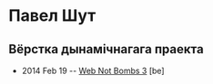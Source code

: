 # Павел Шут

## Вёрстка дынамічнагага праекта
- 2014 Feb 19 -- [Web Not Bombs 3](https://www.youtube.com/watch?v=cBPAHutLnXk) [be]   
